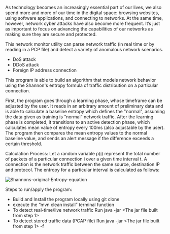As technology becomes an increasingly essential part of our lives, we also spend more and more of our time in the digital space: browsing websites, using software applications, and connecting to networks. At the same time, however, network cyber attacks have also become more frequent. It’s just as important to focus on advancing the capabilities of our networks as making sure they are secure and protected. 

This network monitor utility can parse network traffic (in real time or by reading in a PCP file) and detect a variety of anomalous network scenarios.
* DoS attack
* DDoS attack
* Foreign IP address connection

This program is able to build an algorithm that models network behavior using the Shannon's entropy formula of traffic distribution on a particular connection. 

First, the program goes through a learning phase, whose timeframe can be adjusted by the user. It reads in an arbitrary amount of preliminary data and is able to calculate a baseline entropy which defines the "normal", assuming the data given as training is “normal” network traffic.
After the learning phase is completed, it transitions to an active detection phase, which
calculates mean value of entropy every 100ms (also adjustable by the user). The program then compares the mean entropy values to the normal baseline value, and sends an alert message if the difference exceeds a certain threshold.

Calculation Process: 
Let a random variable p(i) represent the total number of packets of a particular
connection i over a given time interval t. A connection is the network traffic between
the same source, destination IP and protocol. The entropy for a particular interval is calculated as follows:

![Shannons-original-Entropy-equation](https://user-images.githubusercontent.com/74235189/202102588-8894d4d9-a79d-4d6a-9cc3-17b34a2bba49.png)

Steps to run/apply the program: 
* Build and Install the program locally using git clone
* execute the “mvn clean install” terminal function 
* To detect real-time/live network traffic
Run java -jar <The jar file built from step 1>
* To detect stored traffic data (PCAP file)
Run java -jar <The jar file built from step 1> -f <full path to PCAP file>
